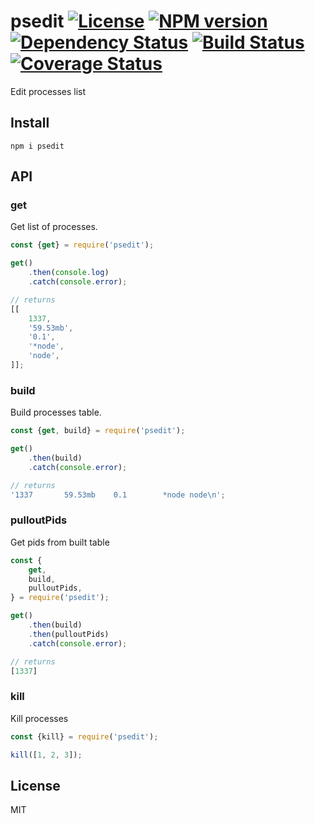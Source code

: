 # psedit [![License][LicenseIMGURL]][LicenseURL] [![NPM version][NPMIMGURL]][NPMURL] [![Dependency Status][DependencyStatusIMGURL]][DependencyStatusURL] [![Build Status][BuildStatusIMGURL]][BuildStatusURL] [![Coverage Status][CoverageIMGURL]][CoverageURL]

Edit processes list

## Install

`npm i psedit`

## API

### get

Get list of processes.

```js
const {get} = require('psedit');

get()
    .then(console.log)
    .catch(console.error);

// returns
[[
    1337,
    '59.53mb',
    '0.1',
    '*node',
    'node',
]];

```

### build

Build processes table.

```js
const {get, build} = require('psedit');

get()
    .then(build)
    .catch(console.error);

// returns
'1337       59.53mb    0.1        *node node\n';
```

### pulloutPids

Get pids from built table

```js
const {
    get,
    build,
    pulloutPids,
} = require('psedit');

get()
    .then(build)
    .then(pulloutPids)
    .catch(console.error);

// returns
[1337]

```

### kill

Kill processes

```js
const {kill} = require('psedit');

kill([1, 2, 3]);
```

## License

MIT

[NPMIMGURL]:                https://img.shields.io/npm/v/psedit.svg?style=flat
[BuildStatusIMGURL]:        https://img.shields.io/travis/coderaiser/node-psedit/master.svg?style=flat
[DependencyStatusIMGURL]:   https://img.shields.io/david/coderaiser/node-psedit.svg?style=flat
[LicenseIMGURL]:            https://img.shields.io/badge/license-MIT-317BF9.svg?style=flat
[NPMURL]:                   https://npmjs.org/package/psedit "npm"
[BuildStatusURL]:           https://travis-ci.org/coderaiser/node-psedit  "Build Status"
[DependencyStatusURL]:      https://david-dm.org/coderaiser/node-psedit "Dependency Status"
[LicenseURL]:               https://tldrlegal.com/license/mit-license "MIT License"

[CoverageURL]:              https://coveralls.io/github/coderaiser/node-psedit?branch=master
[CoverageIMGURL]:           https://coveralls.io/repos/coderaiser/node-psedit/badge.svg?branch=master&service=github

